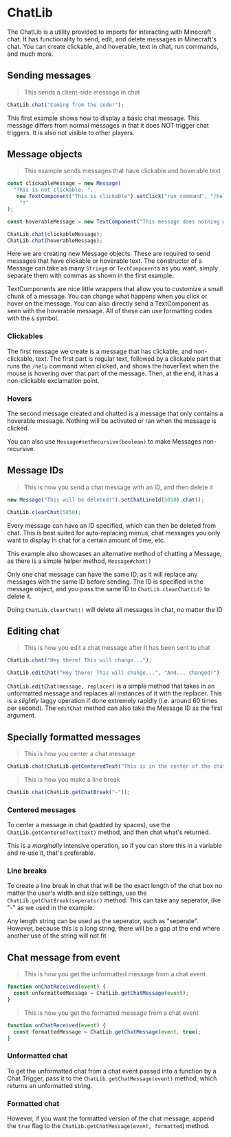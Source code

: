 # ChatLib

The ChatLib is a utility provided to imports for interacting with Minecraft chat. It has functionality to send, edit,
and delete messages in Minecraft's chat. You can create clickable, and hoverable, text in chat, run commands, and much
more.

## Sending messages

> This sends a client-side message in chat

```js
ChatLib.chat("Coming from the code!");
```

This first example shows how to display a basic chat message. This message differs from normal messages in that it does NOT trigger chat triggers. It is also not visible to other players.

## Message objects

> This example sends messages that have clickable and hoverable text

```js
const clickableMessage = new Message(
  "This is not clickable. ",
   new TextComponent("This is clickable").setClick("run_command", "/help"),
    "!"
);

const hoverableMessage = new TextComponent("This message does nothing when clicked.").setHoverValue("But it shows this text when hovered over!");

ChatLib.chat(clickableMessage);
ChatLib.chat(hoverableMessage);
```

Here we are creating new Message objects. These are required to send messages that have clickable or hoverable text.
The constructor of a Message can take as many `String`s or `TextComponent`s as you want, simply separate them with commas as shown in the first example. 

TextComponents are nice little wrappers that allow you to customize a small chunk of a message. You can change what happens when you click or hover on the message. You can also directly send a TextComponent as seen with the hoverable message. All of these can use formatting codes with the `&` symbol.

### Clickables

The first message we create is a message that has clickable, and non-clickable, text. The first part is regular text,
followed by a clickable part that runs the `/help` command when clicked, and shows the hoverText when the mouse is
hovering over that part of the message. Then, at the end, it has a non-clickable exclamation point.

### Hovers

The second message created and chatted is a message that only contains a hoverable message. Nothing will be activated
or ran when the message is clicked.

<aside class="notice">You can also use <code>Message#setRecursive(boolean)</code> to make Messages non-recursive.</aside>

## Message IDs

> This is how you send a chat message with an ID, and then delete it

```js
new Message("This will be deleted!").setChatLineId(5050).chat();

ChatLib.clearChat(5050);
```

Every message can have an ID specified, which can then be deleted from chat. This is best suited for auto-replacing menus,
chat messages you only want to display in chat for a certain amount of time, etc.

This example also showcases an alternative method of chatting a Message, as there is a simple helper method, `Message#chat()`

Only one chat message can have the same ID, as it will replace any messages with the same ID before sending.
The ID is specified in the message object, and you pass the same ID to `ChatLib.clearChat(id)` to delete it.

<aside class="notice">Doing <code>ChatLib.clearChat()</code> will delete all messages in chat, no matter the ID</aside>

## Editing chat

> This is how you edit a chat message after it has been sent to chat

```js
ChatLib.chat("Hey there! This will change...");

ChatLib.editChat("Hey there! This will change...", "And... changed!")
```

`ChatLib.editChat(message, replacer)` is a simple method that takes in an unformatted message and replaces all instances of it with the replacer. This is a _slightly_ laggy operation if done extremely rapidly (i.e. around 60 times per second). The `editChat` method can also take the Message ID as the first argument.

## Specially formatted messages

> This is how you center a chat message

```js
ChatLib.chat(ChatLib.getCenteredText("This is in the center of the chat!"));
```

> This is how you make a line break

```js
ChatLib.chat(ChatLib.getChatBreak("-"));
```

### Centered messages

To center a message in chat (padded by spaces), use the `ChatLib.getCenteredText(text)` method, and then chat what's
returned.

<aside class="warning">This is a <i>marginally</i> intensive operation, so if you can store this in a variable and re-use it, that's
preferable.</aside>

### Line breaks

To create a line break in chat that will be the exact length of the chat box no matter the user's width and size
settings, use the `ChatLib.getChatBreak(seperator)` method. This can take any seperator, like "-" as we used in the
example.

<aside class="success">Any length string can be used as the seperator, such as "seperate". However, because this is a long
string, there will be a gap at the end where another use of the string will not fit</aside>

## Chat message from event

> This is how you get the unformatted message from a chat event

```js
function onChatReceived(event) {
  const unformattedMessage = ChatLib.getChatMessage(event);
}
```

> This is how you get the formatted message from a chat event

```js
function onChatReceived(event) {
  const formattedMessage = ChatLib.getChatMessage(event, true);
}
```

### Unformatted chat

To get the unformatted chat from a chat event passed into a function by a Chat Trigger, pass it to the
`ChatLib.getChatMessage(event)` method, which returns an unformatted string.

### Formatted chat

However, if you want the formatted version of the chat message, append the `true` flag to the
`ChatLib.getChatMessage(event, formatted`) method.